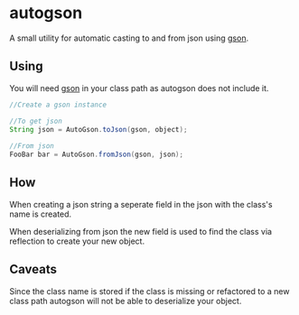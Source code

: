 # autogson
 
A small utility for automatic casting to and from json using [gson](https://github.com/google/gson).

## Using

You will need [gson](https://github.com/google/gson) in your class path as autogson does not include it.

```java
//Create a gson instance

//To get json
String json = AutoGson.toJson(gson, object);
	
//From json
FooBar bar = AutoGson.fromJson(gson, json);
```

## How

When creating a json string a seperate field in the json with the class's name is created.

When deserializing from json the new field is used to find the class via reflection to create your new object.

## Caveats

Since the class name is stored if the class is missing or refactored to a new class path autogson will not be able to deserialize your object.